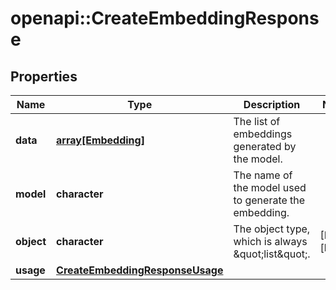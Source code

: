# openapi::CreateEmbeddingResponse


## Properties
Name | Type | Description | Notes
------------ | ------------- | ------------- | -------------
**data** | [**array[Embedding]**](Embedding.md) | The list of embeddings generated by the model. | 
**model** | **character** | The name of the model used to generate the embedding. | 
**object** | **character** | The object type, which is always \&quot;list\&quot;. | [Enum: [list]] 
**usage** | [**CreateEmbeddingResponseUsage**](CreateEmbeddingResponse_usage.md) |  | 



